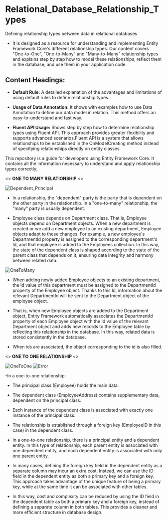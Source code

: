 # Relational_Database_Relationship_Types
 Defining relationship types between data in relational databases
 
- It is designed as a resource for understanding and implementing Entity Framework Core's different relationship types. Our content covers "One-to-One", "One-to-Many" and "Many-to-Many" relationship types and explains step by step how to model these relationships, reflect them in the database, and use them in your application code.

## Content Headings:

* <b>Default Rule:</b> A detailed explanation of the advantages and limitations of using default rules to define relationship types.

* <b>Usage of Data Annotation:</b> It shows with examples how to use Data Annotation to define our data model in relation. This method offers an easy-to-understand and fast way.

* <b>Fluent API Usage:</b> Shows step by step how to determine relationship types using Fluent API. This approach provides greater flexibility and supports advanced scenarios.Fluent API is a system that allows relationships to be established in the OnModelCreating method instead of specifying relationships directly on entity classes.

This repository is a guide for developers using Entity Framework Core. It contains all the information necessary to understand and apply relationship types correctly.


<> <b> ONE TO MANY RELATIONSHIP </b><>

![Dependent_Principal](https://github.com/sercan96/Relational_Database_Relationship_Types/assets/38535473/206292d7-0558-4000-84bc-84145c47e8c1)

* In a relationship, the "dependent" party is the party that is dependent on the other party in the relationship. In a "one-to-many" relationship, the "many" party is usually dependent.

* Employee class depends on Department class. That is, Employee objects depend on Department objects. When a new department is created or we add a new employee to an existing department, Employee objects adapt to these changes. For example, a new employee's DepartmentId property is assigned to the corresponding department's Id, and that employee is added to the Employees collection. In this way, the state of the dependent class is shaped according to the state of the parent class that depends on it, ensuring data integrity and harmony between related data.

![OneToMany](https://github.com/sercan96/Relational_Database_Relationship_Types/assets/38535473/d6c82383-de87-4f80-9bc9-6de2c9118e5c) 

* When adding newly added Employee objects to an existing department, the Id value of this department must be assigned to the DepartmentId property of the Employee object. Thanks to this Id, information about the relevant DepartmentId will be sent to the Department object of the employee object.
  
* That is, when new Employee objects are added to the Department object, Entity Framework automatically associates the DepartmentId property of each Employee object with the Id value of the relevant Department object and adds new records to the Employee table by reflecting this relationship in the database. In this way, related data is stored consistently in the database.
 
* When ids are associated, the object corresponding to the id is also filled.
  

<><b> ONE TO ONE RELATIONSHIP </b><>
  
![OneToOne](https://github.com/sercan96/Relational_Database_Relationship_Types/assets/38535473/149c19c9-ee45-4ef4-a52f-62180e399af8)
![Error](https://github.com/sercan96/Relational_Database_Relationship_Types/assets/38535473/59b38581-d6f8-4886-b0f6-beb8a2e4179f)

-In a one-to-one relationship:

* The principal class (Employee) holds the main data.
* The dependent class (EmployeeAddress) contains supplementary data, dependent on the principal class.
* Each instance of the dependent class is associated with exactly one instance of the principal class.
* The relationship is established through a foreign key (EmployeeID in this case) in the dependent class.

* In a one-to-one relationship, there is a principal entity and a dependent entity. In this type of relationship, each parent entity is associated with one dependent entity, and each dependent entity is associated with only one parent entity.

* In many cases, defining the foreign key field in the dependent entity as a separate column may incur an extra cost. Instead, we can use the ID field in the dependent entity as both a primary key and a foreign key. This approach takes advantage of the unique feature of being a primary key, while at the same time it can be associated with other tables.

* In this way, cost and complexity can be reduced by using the ID field in the dependent table as both a primary key and a foreign key, instead of defining a separate column in both tables. This provides a cleaner and more efficient structure in database design.

  



